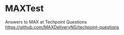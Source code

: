 # MAXTest
Answers to MAX at Techpoint Questions
https://github.com/MAXDeliveryNG/techpoint-questions
